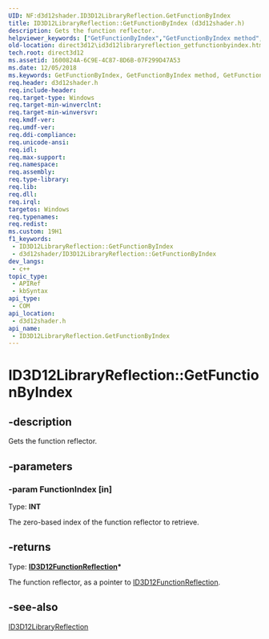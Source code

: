 ```yaml
---
UID: NF:d3d12shader.ID3D12LibraryReflection.GetFunctionByIndex
title: ID3D12LibraryReflection::GetFunctionByIndex (d3d12shader.h)
description: Gets the function reflector.
helpviewer_keywords: ["GetFunctionByIndex","GetFunctionByIndex method","GetFunctionByIndex method","ID3D12LibraryReflection interface","ID3D12LibraryReflection interface","GetFunctionByIndex method","ID3D12LibraryReflection.GetFunctionByIndex","ID3D12LibraryReflection::GetFunctionByIndex","d3d12shader/ID3D12LibraryReflection::GetFunctionByIndex","direct3d12.id3d12libraryreflection_getfunctionbyindex"]
old-location: direct3d12\id3d12libraryreflection_getfunctionbyindex.htm
tech.root: direct3d12
ms.assetid: 1600824A-6C9E-4C87-8D6B-07F299D47A53
ms.date: 12/05/2018
ms.keywords: GetFunctionByIndex, GetFunctionByIndex method, GetFunctionByIndex method,ID3D12LibraryReflection interface, ID3D12LibraryReflection interface,GetFunctionByIndex method, ID3D12LibraryReflection.GetFunctionByIndex, ID3D12LibraryReflection::GetFunctionByIndex, d3d12shader/ID3D12LibraryReflection::GetFunctionByIndex, direct3d12.id3d12libraryreflection_getfunctionbyindex
req.header: d3d12shader.h
req.include-header: 
req.target-type: Windows
req.target-min-winverclnt: 
req.target-min-winversvr: 
req.kmdf-ver: 
req.umdf-ver: 
req.ddi-compliance: 
req.unicode-ansi: 
req.idl: 
req.max-support: 
req.namespace: 
req.assembly: 
req.type-library: 
req.lib: 
req.dll: 
req.irql: 
targetos: Windows
req.typenames: 
req.redist: 
ms.custom: 19H1
f1_keywords:
 - ID3D12LibraryReflection::GetFunctionByIndex
 - d3d12shader/ID3D12LibraryReflection::GetFunctionByIndex
dev_langs:
 - c++
topic_type:
 - APIRef
 - kbSyntax
api_type:
 - COM
api_location:
 - d3d12shader.h
api_name:
 - ID3D12LibraryReflection.GetFunctionByIndex
---
```


# ID3D12LibraryReflection::GetFunctionByIndex


## -description

Gets the function reflector.

## -parameters

### -param FunctionIndex [in]

Type: <b>INT</b>

The zero-based index of the function reflector to retrieve.

## -returns

Type: <b><a href="https://docs.microsoft.com/windows/desktop/api/d3d12shader/nn-d3d12shader-id3d12functionreflection">ID3D12FunctionReflection</a>*</b>

The function reflector, as a pointer to <a href="https://docs.microsoft.com/windows/desktop/api/d3d12shader/nn-d3d12shader-id3d12functionreflection">ID3D12FunctionReflection</a>.

## -see-also

<a href="https://docs.microsoft.com/windows/desktop/api/d3d12shader/nn-d3d12shader-id3d12libraryreflection">ID3D12LibraryReflection</a>

